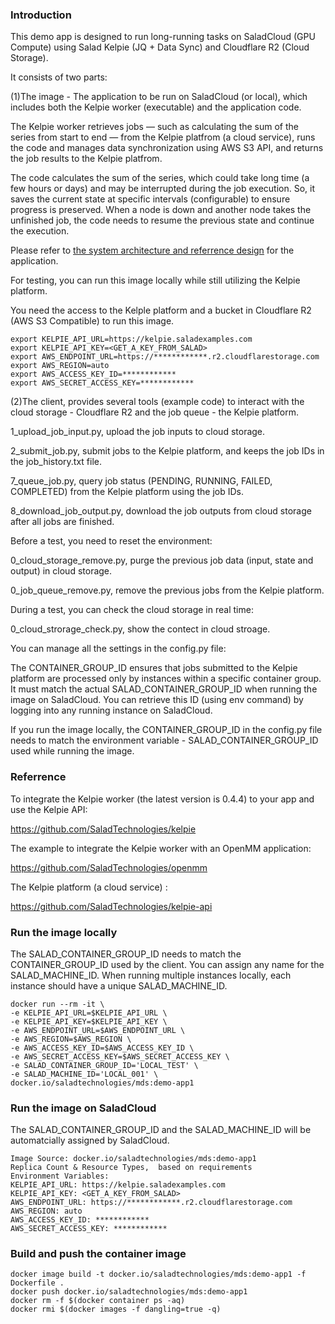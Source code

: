 ### Introduction

This demo app is designed to run long-running tasks on SaladCloud (GPU Compute) using Salad Kelpie (JQ + Data Sync) and Cloudflare R2 (Cloud Storage).

It consists of two parts:

(1)The image - The application to be run on SaladCloud (or local), which includes both the Kelpie worker (executable) and the application code.

The Kelpie worker retrieves jobs — such as calculating the sum of the series from start to end — from the Kelpie platfrom (a cloud service), runs the code and manages data synchronization using AWS S3 API, and returns the job results to the Kelpie platfrom.

The code calculates the sum of the series, which could take long time (a few hours or days) and may be interrupted during the job execution. So, it saves the current state at specific intervals (configurable) to ensure progress is preserved. When a node is down and another node takes the unfinished job, the code needs to resume the previous state and continue the execution.

Please refer to [the system architecture and referrence design](https://github.com/SaladTechnologies/mds/blob/main/SCE%20Architectural%20Overview/5%20reference%20design%20for%20long-running%20tasks.png) for the application.

For testing, you can run this image locally while still utilizing the Kelpie platform.

You need the access to the Kelple platform and a bucket in Cloudflare R2 (AWS S3 Compatible) to run this image.

```
export KELPIE_API_URL=https://kelpie.saladexamples.com
export KELPIE_API_KEY=<GET_A_KEY_FROM_SALAD>
export AWS_ENDPOINT_URL=https://************.r2.cloudflarestorage.com
export AWS_REGION=auto
export AWS_ACCESS_KEY_ID=************
export AWS_SECRET_ACCESS_KEY=************
```

(2)The client, provides several tools (example code) to interact with the cloud storage - Cloudflare R2 and the job queue - the Kelpie platform.

1_upload_job_input.py, upload the job inputs to cloud storage.

2_submit_job.py, submit jobs to the Kelpie platform, and keeps the job IDs in the job_history.txt file.

7_queue_job.py, query job status (PENDING, RUNNING, FAILED, COMPLETED) from the Kelpie platform using the job IDs.

8_download_job_output.py, download the job outputs from cloud storage after all jobs are finished.

Before a test, you need to reset the environment:

0_cloud_storage_remove.py, purge the previous job data (input, state and output) in cloud storage.

0_job_queue_remove.py, remove the previous jobs from the Kelpie platform.

During a test, you can check the cloud storage in real time:

0_cloud_strorage_check.py, show the contect in cloud stroage.


You can manage all the settings in the config.py file:

The CONTAINER_GROUP_ID ensures that jobs submitted to the Kelpie platform are processed only by instances within a specific container group. It must match the actual SALAD_CONTAINER_GROUP_ID when running the image on SaladCloud. You can retrieve this ID (using env command) by logging into any running instance on SaladCloud.

If you run the image locally,  the CONTAINER_GROUP_ID in the config.py file needs to match the environment variable - SALAD_CONTAINER_GROUP_ID used while running the image.

### Referrence

To integrate the Kelpie worker (the latest version is 0.4.4) to your app and use the Kelpie API: 

https://github.com/SaladTechnologies/kelpie

The example to integrate the Kelpie worker with an OpenMM application:

https://github.com/SaladTechnologies/openmm

The Kelpie platform (a cloud service) : 

https://github.com/SaladTechnologies/kelpie-api


### Run the image locally

The SALAD_CONTAINER_GROUP_ID needs to match the CONTAINER_GROUP_ID used by the client. You can assign any name for the SALAD_MACHINE_ID. When running multiple instances locally, each instance should have a unique SALAD_MACHINE_ID.

```
docker run --rm -it \
-e KELPIE_API_URL=$KELPIE_API_URL \
-e KELPIE_API_KEY=$KELPIE_API_KEY \
-e AWS_ENDPOINT_URL=$AWS_ENDPOINT_URL \
-e AWS_REGION=$AWS_REGION \
-e AWS_ACCESS_KEY_ID=$AWS_ACCESS_KEY_ID \
-e AWS_SECRET_ACCESS_KEY=$AWS_SECRET_ACCESS_KEY \
-e SALAD_CONTAINER_GROUP_ID='LOCAL_TEST' \
-e SALAD_MACHINE_ID='LOCAL_001' \
docker.io/saladtechnologies/mds:demo-app1
```

### Run the image on SaladCloud

The SALAD_CONTAINER_GROUP_ID and the SALAD_MACHINE_ID will be automatcially assigned by SaladCloud.

```
Image Source: docker.io/saladtechnologies/mds:demo-app1
Replica Count & Resource Types,  based on requirements
Environment Variables:
KELPIE_API_URL: https://kelpie.saladexamples.com
KELPIE_API_KEY: <GET_A_KEY_FROM_SALAD>
AWS_ENDPOINT_URL: https://************.r2.cloudflarestorage.com
AWS_REGION: auto
AWS_ACCESS_KEY_ID: ************
AWS_SECRET_ACCESS_KEY: ************
```

### Build and push the container image

```
docker image build -t docker.io/saladtechnologies/mds:demo-app1 -f Dockerfile .
docker push docker.io/saladtechnologies/mds:demo-app1
docker rm -f $(docker container ps -aq)
docker rmi $(docker images -f dangling=true -q)
```